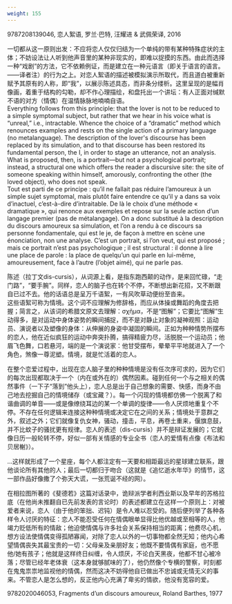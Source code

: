 ```yaml
---
weight: 155
---
```


9787208139046, 恋人絮语, 罗兰·巴特, 汪耀进 & 武佩荣译, 2016

一切都从这一原则出发：不应将恋人仅仅归结为一个单纯的带有某种特殊症状的主体；不妨设法让人听到他声音里的某种非现实的，即难以捉摸的东西。由此而选择一种“戏剧”的方法，它不依赖例证，而是建立在一种元语言（即关于语言的语言。——译者注）的行为之上。对恋人絮语的描述被模拟演示所取代，而且道白被重新赋予其原有的人称，即“我”，以展示陈述具态，而非条分缕析。这里呈现的是幅肖像画，着重于结构的勾勒，却不作心理描绘，和盘托出一个讲坛：有人正面对缄默不语的对方（情偶）在温情脉脉地喃喃自语。  
Everything follows from this principle: that the lover is not to be reduced to a simple symptomal subject, but rather that we hear in his voice what is “unreal,” i.e., intractable. Whence the choice of a “dramatic” method which renounces examples and rests on the single action of a primary language (no metalanguage). The description of the lover's discourse has been replaced by its simulation, and to that discourse has been restored its fundamental person, the I, in order to stage an utterance, not an analysis. What is proposed, then, is a portrait—but not a psychological portrait; instead, a structural one which offers the reader a discursive site: the site of someone speaking within himself, amorously, confronting the other (the loved object), who does not speak.  
Tout est parti de ce principe : qu’il ne fallait pas réduire l’amoureux à un simple sujet symptomal, mais plutôt faire entendre ce qu’il y a dans sa voix d’inactuel, c’est-à-dire d’intraitable. De là le choix d’une méthode « dramatique », qui renonce aux exemples et repose sur la seule action d’un langage premier (pas de métalangage). On a donc substitué à la description du discours amoureux sa simulation, et l’on a rendu à ce discours sa personne fondamentale, qui est le je, de façon à mettre en scène une énonciation, non une analyse. C’est un portrait, si l’on veut, qui est proposé ; mais ce portrait n’est pas psychologique ; il est structural : il donne à lire une place de parole : la place de quelqu’un qui parle en lui-même, amoureusement, face à l’autre (l’objet aimé), qui ne parle pas.

陈述（拉丁文dis-cursis），从词源上看，是指东跑西颠的动作，是来回忙碌，“走门路”，“要手腕”。同样，恋人的脑子也在转个不停，不断想出新花招，又不断跟自已过不去。他的话语总是呈万千语絮，一有风吹草动便纷至沓来。  
这些语絮可称为情境。这个词不应理解为修辞格，而应从体操或舞蹈的角度去把握；简言之，从该词的希腊文原文去理解：σχῆμα，不是“图解”；它要比“图解”生动得多，是对运动中身体姿势的瞬间捕捉，而不是对静止对象的凝神观照：运动员、演说者以及塑像的身体：从伸展的身姿中凝固的瞬间。正如为种种情势所摆布的恋人，他在近似疯狂的运动中奔突扑腾，搞得精疲力尽，活脱脱一个运动员；他眉飞色舞，口若悬河，端的是一个演说家：他甘受摆布，晕晕平平地就进入了一个角色，煞像一尊泥塑。情境，就是忙活着的恋人。

在整个恋爱过程中，出现在恋人脑子里的种种情境是没有任次序可求的，因为它们的每次出现都取决于一个（内在或外在的）偶然因素。碰到任何一个与之相关的偶然事件（一下子“落到”他头上），恋人总是出于自己想象的需要、快感，而身不由己地去挖掘自己的情境储存（或宝藏？）。每一个闪现的情境都仿佛一个脱离了和谐曲调的单音——或是像缭绕耳边的某一个单调的旋律——令人厌烦地重复个不停。不存在任何逻辑来连接这种种情境或决定它在之间的关系；情境处于意群之外，叙述之外；它们就像复仇女神，骚动，撞击，平息，再卷土重来，偃旗息鼓，并不比蚊子的骚扰更有规律。恋人的表述（dis-cursis）并不是辩证发展的；它就像日历一般轮转不停，好似一部有关情感的专业全书（恋人的爱情有点像《布法和贝居榭》）。

…这样就形成了一个星座，每个人都注定有一天要和相距最远的星球建立联系，跟他谈论所有其他的人；最后一切都归于吻合（这就是《追忆逝水年华》的情节，这一部作品好像撒了个弥天大谎，一张荒诞不经的网）。

在相拉图所著的《斐德若》这篇对话录中，诡辩派学者利西业斯以及早年的苏格拉底（在他尚未推翻自已先前发表的言论时）的表述都建立在这样一个原则上：对被爱者来说，恋人（由于他的笨拙、迟钝）是令人难以忍受的。随后便列举了各种各样令人讨厌的特征：恋人不能忍受任何在情偶眼单显得比他优越或至相等的人，他竭力贬低所有的情敌；他迫使情偶与许多社会关系保持相当的距离；他费尽心机，想方设法使情偶变得孤陋寡闻，对除了恋人以外的一切事物都全然无知；他内心希望情偶丧失其最宝贵的一切：父母亲及亲朋好友；他既不要情偶有家庭，也不愿他/她有孩子；他就是这样终日纠缠，令人烦厌，不论白天黑夜，他都不甘心被冷落；尽管已经年老体衰（这本身就够腻味的了），他仍然像个专横的警察，时刻都在鬼鬼祟祟地监视他的情偶，然而这决不妨得他自已做出不忠诚或无情无义的事来。不管恋人是怎么想的，反正他内心充满了卑劣的情欲，他没有宽容的爱。

9782020046053, Fragments d’un discours amoureux, Roland Barthes, 1977